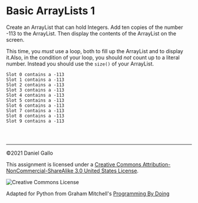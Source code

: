 # Basic ArrayLists 1


Create an ArrayList that can hold Integers. Add ten copies
of the number -113 to the ArrayList. Then display the contents
of the ArrayList on the screen.


This time, you *must* use a loop, both to fill up the
ArrayList and to display it.Also, in the condition of your loop,
you should *not* count up to a literal number. Instead you
should use the `size()` of your ArrayList.



```
Slot 0 contains a -113
Slot 1 contains a -113
Slot 2 contains a -113
Slot 3 contains a -113
Slot 4 contains a -113
Slot 5 contains a -113
Slot 6 contains a -113
Slot 7 contains a -113
Slot 8 contains a -113
Slot 9 contains a -113

```


```



```



---


©2021 Daniel Gallo


This assignment is licensed under a
[Creative Commons Attribution-NonCommercial-ShareAlike 3.0 United States License](https://creativecommons.org/licenses/by-nc-sa/3.0/us/deed.en_US).  

![Creative Commons License](images/by-nc-sa.png)





Adapted for Python from Graham Mitchell's [Programming By Doing](https://programmingbydoing.com/)